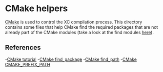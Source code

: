 # CMake helpers

[CMake](https://cmake.org/) is used to control the XC compilation process. This directory contains some files that help CMake find the required packages that are not already part of the CMake modules (take a look at the find modules [here](https://cmake.org/cmake/help/latest/manual/cmake-modules.7.html)).


## References
-[CMake tutorial](https://cmake.org/cmake/help/latest/guide/tutorial/index.html)
-[CMake find_package](https://cmake.org/cmake/help/latest/command/find_package.html)
-[CMake find_path](https://cmake.org/cmake/help/latest/command/find_path.html)
-[CMake CMAKE_PREFIX_PATH](https://cmake.org/cmake/help/latest/variable/CMAKE_PREFIX_PATH.html)
